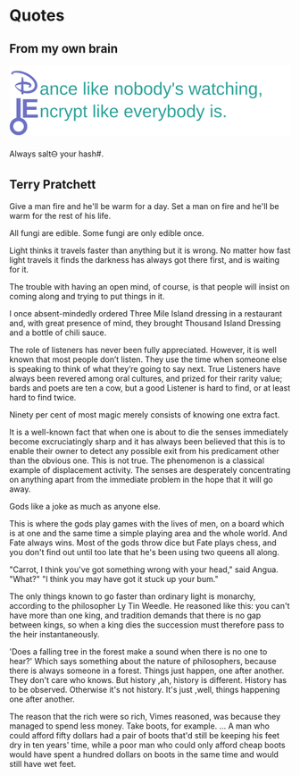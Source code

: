 # Quotes

## From my own brain

![tattoo](/quotes/d&e.svg)

Always salt&#x1F714; your hash#.

## Terry Pratchett

Give a man fire and he'll be warm for a day. Set a man on fire and he'll be warm for the rest of his life.

All fungi are edible. Some fungi are only edible once.

Light thinks it travels faster than anything but it is wrong. No matter how fast light travels it finds the darkness has always got there first, and is waiting for it.

The trouble with having an open mind, of course, is that people will insist on coming along and trying to put things in it.

I once absent-mindedly ordered Three Mile Island dressing in a restaurant and, with great presence of mind, they brought Thousand Island Dressing and a bottle of chili sauce.

The role of listeners has never been fully appreciated. However, it is well known that most people don’t listen. They use the time when someone else is speaking to think of what they’re going to say next. True Listeners have always been revered among oral cultures, and prized for their rarity value; bards and poets are ten a cow, but a good Listener is hard to find, or at least hard to find twice.

Ninety per cent of most magic merely consists of knowing one extra fact.

It is a well-known fact that when one is about to die the senses immediately become excruciatingly sharp and it has always been believed that this is to enable their owner to detect any possible exit from his predicament other than the obvious one.
This is not true. The phenomenon is a classical example of displacement activity. The senses are desperately concentrating on anything apart from the immediate problem in the hope that it will go away.

Gods like a joke as much as anyone else.

This is where the gods play games with the lives of men, on a board which is at one and the same time a simple playing area and the whole world.
And Fate always wins. Most of the gods throw dice but Fate plays chess, and you don't find out until too late that he's been using two queens all along.

"Carrot, I think you've got something wrong with your head," said Angua.
"What?"
"I think you may have got it stuck up your bum."

The only things known to go faster than ordinary light is monarchy, according to the philosopher Ly Tin Weedle. He reasoned like this: you can't have more than one king, and tradition demands that there is no gap between kings, so when a king dies the succession must therefore pass to the heir instantaneously.

'Does a falling tree in the forest make a sound when there is no one to hear?'
Which says something about the nature of philosophers, because there is always someone in a forest.
Things just happen, one after another. They don't care who knows. But history ,ah, history is different. History has to be observed. Otherwise it's not history. It's just ,well, things happening one after another.

The reason that the rich were so rich, Vimes reasoned, was because they managed to spend less money. Take boots, for example. ... A man who could afford fifty dollars had a pair of boots that'd still be keeping his feet dry in ten years' time, while a poor man who could only afford cheap boots would have spent a hundred dollars on boots in the same time and would still have wet feet.
